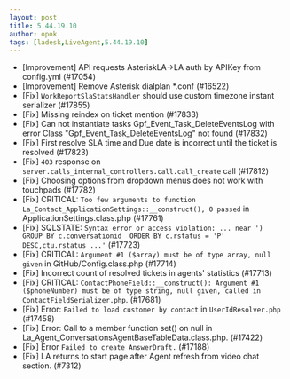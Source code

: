 ```yaml
---
layout: post
title: 5.44.19.10
author: opok
tags: [ladesk,LiveAgent,5.44.19.10]
---
```

- [Improvement] API requests AsteriskLA->LA auth by APIKey from config.yml (#17054)
- [Improvement] Remove Asterisk dialplan *.conf (#16522)
- [Fix] `WorkReportSlaStatsHandler` should use custom timezone instant serializer (#17855)
- [Fix] Missing reindex on ticket mention (#17833)
- [Fix] Can not instantiate tasks Gpf_Event_Task_DeleteEventsLog with error Class "Gpf_Event_Task_DeleteEventsLog" not found (#17832)
- [Fix] First resolve SLA time and Due date is incorrect until the ticket is resolved (#17823)
- [Fix] `403` response on `server.calls_internal_controllers.call.call_create` call (#17812)
- [Fix] Choosing options from dropdown menus does not work with touchpads (#17782)
- [Fix] CRITICAL: `Too few arguments to function La_Contact_ApplicationSettings::__construct(), 0 passed` in ApplicationSettings.class.php (#17761)
- [Fix] SQLSTATE: `Syntax error or access violation: ... near ')   GROUP BY c.conversationid  ORDER BY c.rstatus = 'P' DESC,ctu.rstatus ...'` (#17723)
- [Fix] CRITICAL: `Argument #1 ($array) must be of type array, null given` in GitHub/Config.class.php (#17714)
- [Fix] Incorrect count of resolved tickets in agents' statistics (#17713)
- [Fix] CRITICAL: `ContactPhoneField::__construct(): Argument #1 ($phoneNumber) must be of type string, null given, called in ContactFieldSerializer.php`. (#17681)
- [Fix] Error: `Failed to load customer by contact` in `UserIdResolver.php` (#17458)
- [Fix] Error: Call to a member function set() on null in La_Agent_ConversationsAgentBaseTableData.class.php. (#17422)
- [Fix] Error `Failed to create AnswerDraft.` (#17188)
- [Fix] LA returns to start page after Agent refresh from video chat section. (#7312)